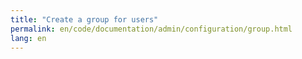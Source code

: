 ```yaml
---
title: "Create a group for users"
permalink: en/code/documentation/admin/configuration/group.html
lang: en
---
```

